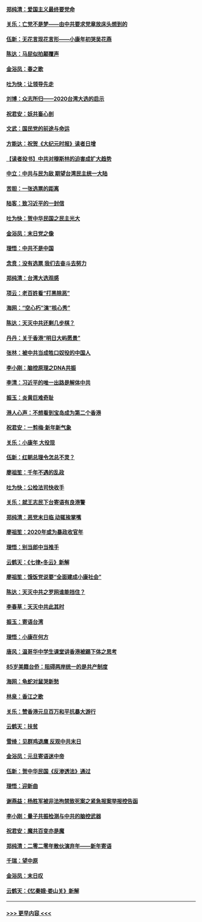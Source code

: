 #### [郑纯清：爱国主义最终要党命](../pages/nsc993/n11802197.md?t=01181655) 
#### [关乐：亡党不是梦——由中共要求党章放床头想到的](../pages/nsc993/n11802156.md?t=01181655) 
#### [伍新：无花言现花言形——小康年初哭吴花燕](../pages/nsc993/n11800044.md?t=01181655) 
#### [陈达：马屁似拍颠覆声](../pages/nsc993/n11800010.md?t=01181655) 
#### [金浴凤：春之歌](../pages/nsc993/n11797687.md?t=01181655) 
#### [吐为快：让领导先走](../pages/nsc993/n11797512.md?t=01181655) 
#### [刘博：众志所归——2020台湾大选的启示](../pages/nsc993/n11796878.md?t=01181655) 
#### [祝君安：妖共畜心剖](../pages/nsc993/n11794273.md?t=01181655) 
#### [文武：国民党的前途与命运](../pages/nsc993/n11794198.md?t=01181655) 
#### [方能达：祝贺《大纪元时报》读者日增](../pages/nsc993/n11793807.md?t=01181655) 
#### [【读者投书】中共对穆斯林的迫害成扩大趋势](../pages/nsc993/n11791371.md?t=01181655) 
#### [中立：中共与民为敌 期望台湾民主统一大陆](../pages/nsc993/n11790392.md?t=01181655) 
#### [苦胆：一张选票的距离](../pages/nsc993/n11788914.md?t=01181655) 
#### [陆客：致习近平的一封信](../pages/nsc993/n11788867.md?t=01181655) 
#### [吐为快：贺中华民国之民主光大](../pages/nsc993/n11788618.md?t=01181655) 
#### [金浴凤：末日党之像](../pages/nsc993/n11787475.md?t=01181655) 
#### [理悟：中共不是中国](../pages/nsc993/n11787463.md?t=01181655) 
#### [念贲：没有选票  我们去奋斗去努力](../pages/nsc993/n11787398.md?t=01181655) 
#### [郑纯清：台湾大选观感](../pages/nsc993/n11786210.md?t=01181655) 
#### [项云：老百姓看“打黑除恶”](../pages/nsc993/n11785398.md?t=01181655) 
#### [海网：“空心朽”演“核心秀”](../pages/nsc993/n11783874.md?t=01181655) 
#### [陈达：天灭中共还剩几步棋？](../pages/nsc993/n11783719.md?t=01181655) 
#### [丹丹：关于香港“明日大屿愿景”](../pages/nsc993/n11783273.md?t=01181655) 
#### [张林：被中共当成牲口奴役的中国人](../pages/nsc993/n11782397.md?t=01181655) 
#### [李小刚：脑控原理之DNA共振](../pages/nsc993/n11780962.md?t=01181655) 
#### [李清：习近平的唯一出路是解体中共](../pages/nsc993/n11780866.md?t=01181655) 
#### [振玉：炎黄巨难奇耻](../pages/nsc993/n11779632.md?t=01181655) 
#### [港人心声：不想看到宝岛成为第二个香港](../pages/nsc993/n11778817.md?t=01181655) 
#### [祝君安：一剪梅‧新年新气象](../pages/nsc993/n11776340.md?t=01181655) 
#### [关乐：小康年 大役现](../pages/nsc993/n11774213.md?t=01181655) 
#### [伍新：红朝总理令怎总不灵？](../pages/nsc993/n11770813.md?t=01181655) 
#### [廖祖笙：千年不遇的乱政](../pages/nsc993/n11770373.md?t=01181655) 
#### [吐为快：公检法司快收手](../pages/nsc993/n11770359.md?t=01181655) 
#### [关乐：就王志民下台寄语有良港警](../pages/nsc993/n11769903.md?t=01181655) 
#### [郑纯清：恶党末日临 动辄挨掌嘴](../pages/nsc993/n11769356.md?t=01181655) 
#### [廖祖笙：2020年或为暴政收官年](../pages/nsc993/n11768216.md?t=01181655) 
#### [理悟：别当郎中当推手](../pages/nsc993/n11768243.md?t=01181655) 
#### [云鹤天：《七律▪冬云》新解](../pages/nsc993/n11768204.md?t=01181655) 
#### [廖祖笙：饿饭党说要“全面建成小康社会”](../pages/nsc993/n11767482.md?t=01181655) 
#### [陈达：天灭中共之罗网谁能挡住？](../pages/nsc993/n11767465.md?t=01181655) 
#### [李春草：天灭中共此其时](../pages/nsc993/n11767452.md?t=01181655) 
#### [振玉：寄语台湾](../pages/nsc993/n11767432.md?t=01181655) 
#### [理悟：小康在何方](../pages/nsc993/n11767394.md?t=01181655) 
#### [唐风：温哥华中学生课堂讲香港被踢下体之思考](../pages/nsc993/n11766848.md?t=01181655) 
#### [85岁美籍台侨：阻碍两岸统一的是共产制度](../pages/nsc993/n11765043.md?t=01181655) 
#### [海网：龟蛇对鼠哭新愁](../pages/nsc993/n11764895.md?t=01181655) 
#### [林泉：香江之歌](../pages/nsc993/n11764415.md?t=01181655) 
#### [关乐：赞香港元旦百万和平抗暴大游行](../pages/nsc993/n11764382.md?t=01181655) 
#### [云鹤天：扶贫](../pages/nsc993/n11764245.md?t=01181655) 
#### [雪绮：见群鸡退鹰  反观中共末日](../pages/nsc993/n11762112.md?t=01181655) 
#### [金浴凤：元旦寄语迷中帝](../pages/nsc993/n11761788.md?t=01181655) 
#### [伍新：贺中华民国《反渗透法》通过](../pages/nsc993/n11761994.md?t=01181655) 
#### [理悟：迎新曲](../pages/nsc993/n11761152.md?t=01181655) 
#### [谢燕益：杨胜军被非法拘禁致死案之紧急报案举报控告函](../pages/nsc993/n11756134.md?t=01181655) 
#### [李小刚：量子共振检测与中共的脑控武器](../pages/nsc993/n11754518.md?t=01181655) 
#### [祝君安：魔共百变亦是魔](../pages/nsc993/n11754469.md?t=01181655) 
#### [郑纯清：二零二零年散伙演弃年——新年寄语](../pages/nsc993/n11754195.md?t=01181655) 
#### [千瑞：望中原](../pages/nsc993/n11754159.md?t=01181655) 
#### [金浴凤：末日叹](../pages/nsc993/n11752359.md?t=01181655) 
#### [云鹤天：《忆秦娥‧娄山关》新解](../pages/nsc993/n11752348.md?t=01181655) 

----
#### [ >>> 更早内容 <<< ](../indexes/nsc993-earlier.md)
